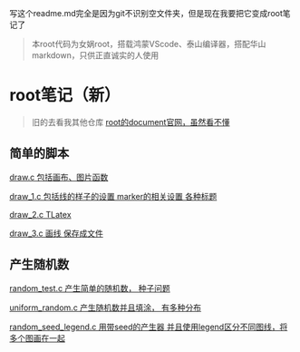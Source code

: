 写这个readme.md完全是因为git不识别空文件夹，但是现在我要把它变成root笔记了

> 本root代码为女娲root，搭载鸿蒙VScode、泰山编译器，搭配华山markdown，只供正直诚实的人使用

# root笔记（新）
> 旧的去看我其他仓库
> [root的document官网，虽然看不懂](https://root.cern/doc/v632/)

## 简单的脚本
[draw.c 包括画布、图片函数](./simple_script/draw.c)

[draw_1.c 包括线的样子的设置 marker的相关设置 各种标题](./simple_script/draw_1.c)

[draw_2.c TLatex](./simple_script/draw_2.c)

[draw_3.c 画线 保存成文件](./simple_script/draw_3.c)

## 产生随机数
[random_test.c 产生简单的随机数， 种子问题](./rootTutorial14/random_test.c)

[uniform_random.c 产生随机数并且填涂， 有多种分布](./rootTutorial14/uniform_random.c)

[random_seed_legend.c 用带seed的产生器 并且使用legend区分不同图线，将多个图画在一起](./rootTutorial14/random_seed_legend.c)